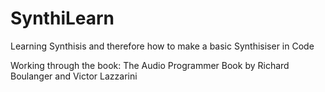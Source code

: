 # SynthiLearn
Learning Synthisis and therefore how to make a basic Synthisiser in Code

Working through the book: The Audio Programmer Book by Richard Boulanger and Victor Lazzarini
